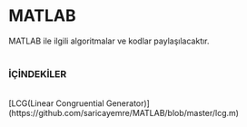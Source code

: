 # MATLAB
MATLAB ile ilgili algoritmalar ve kodlar paylaşılacaktır.<br><br>
### İÇİNDEKİLER <br>
<br>
[LCG(Linear Congruential Generator)](https://github.com/saricayemre/MATLAB/blob/master/lcg.m)
